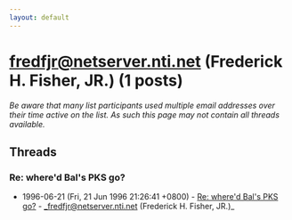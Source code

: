 ```yaml
---
layout: default
---
```


# fredfjr@netserver.nti.net (Frederick H. Fisher, JR.) (1 posts)

_Be aware that many list participants used multiple email addresses over their time active on the list. As such this page may not contain all threads available._

## Threads

### Re: where'd Bal's PKS go?
+ 1996-06-21 (Fri, 21 Jun 1996 21:26:41 +0800) - [Re: where'd Bal's PKS go?](/archive/1996/06/94c65ced0239c42781bfd1b99c4e4b4edce66d031393268993526e2b1417a173) - _fredfjr@netserver.nti.net (Frederick H. Fisher, JR.)_

